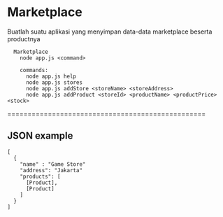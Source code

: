 # Marketplace

Buatlah suatu aplikasi yang menyimpan data-data marketplace beserta productnya  

```
  Marketplace
    node app.js <command>

    commands: 
      node app.js help
      node app.js stores
      node app.js addStore <storeName> <storeAddress>
      node app.js addProduct <storeId> <productName> <productPrice> <stock>
```
=================================================
## JSON example
```
[
  {
    "name" : "Game Store"
    "address": "Jakarta"
    "products": [
      [Product],
      [Product]
    ]
  }
]
```
